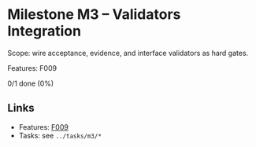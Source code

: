 # Milestone M3 – Validators Integration

Scope: wire acceptance, evidence, and interface validators as hard gates.

Features: F009

<!-- PROGRESS:START M3 -->
0/1 done (0%)
<!-- PROGRESS:END M3 -->

## Links

- Features: [F009](../features/F009-validators-integration.md)
- Tasks: see `../tasks/m3/*`
